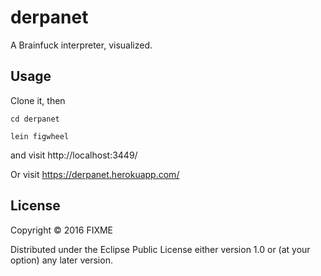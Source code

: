 # derpanet

A Brainfuck interpreter, visualized.

## Usage

Clone it, then 

`cd derpanet`

`lein figwheel`

and visit http://localhost:3449/

Or visit https://derpanet.herokuapp.com/ 
## License

Copyright © 2016 FIXME

Distributed under the Eclipse Public License either version 1.0 or (at
your option) any later version.
